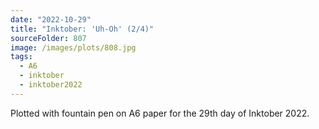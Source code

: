 ```yaml
---
date: "2022-10-29"
title: "Inktober: 'Uh-Oh' (2/4)"
sourceFolder: 807
image: /images/plots/808.jpg
tags:
  - A6
  - inktober
  - inktober2022
---
```


Plotted with fountain pen on A6 paper for the 29th day of Inktober 2022.
